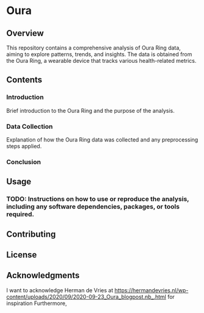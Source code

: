 # Oura

## Overview

This repository contains a comprehensive analysis of Oura Ring data, aiming to explore patterns, trends, and insights. The data is obtained from the Oura Ring, a wearable device that tracks various health-related metrics.

## Contents

### Introduction
  Brief introduction to the Oura Ring and the purpose of the analysis.

### Data Collection
  Explanation of how the Oura Ring data was collected and any preprocessing steps applied.

### Conclusion 

## Usage

### TODO: Instructions on how to use or reproduce the analysis, including any software dependencies, packages, or tools required.

## Contributing


## License


## Acknowledgments
I want to acknowledge Herman de Vries at  https://hermandevries.nl/wp-content/uploads/2020/09/2020-09-23_Oura_blogpost.nb_.html for inspiration
Furthermore, 

